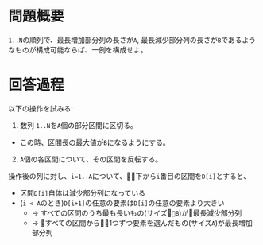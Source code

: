 # 問題概要

`1..N`の順列で、最長増加部分列の長さが`A`, 最長減少部分列の長さが`B`であるようなものが構成可能ならば、一例を構成せよ。

# 回答過程

以下の操作を試みる:

1. 数列 `1..N`を`A`個の部分区間に区切る。
  - この時、区間長の最大値が`B`になるようにする。
2. `A`個の各区間について、その区間を反転する。

操作後の列に対し、`i=1..A`について、下から`i`番目の区間を`D[i]`とすると、

- 区間`D[i]`自体は減少部分列になっている
- (`i < A`のとき)`D[i+1]`の任意の要素は`D[i]`の任意の要素より大きい
  - → すべての区間のうち最も長いもの(サイズ`B`)が最長減少部分列
  - → すべての区間から1つずつ要素を選んだもの(サイズ`A`)が最長増加部分列


